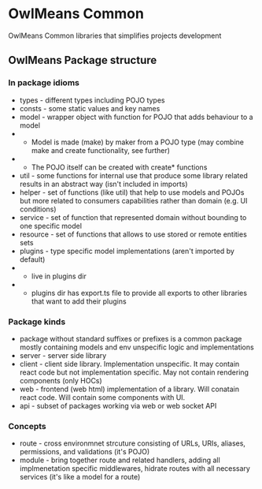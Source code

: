 # OwlMeans Common
OwlMeans Common libraries that simplifies projects development 

## OwlMeans Package structure
### In package idioms
* types - different types including POJO types 
* consts - some static values and key names
* model - wrapper object with function for POJO that adds behaviour to a model
* * Model is made (make) by maker from a POJO type (may combine make and create functionality, see further)
* * The POJO itself can be created with create* functions
* util - some functions for internal use that produce some library related results in an abstract way (isn't included in imports)
* helper - set of functions (like util) that help to use models and POJOs but more related to consumers capabilities rather than domain (e.g. UI conditions)
* service - set of function that represented domain without bounding to one specific model
* resource - set of functions that allows to use stored or remote entities sets
* plugins - type specific model implementations (aren't imported by default)
* * live in plugins dir
* * plugins dir has export.ts file to provide all exports to other libraries that want to add their plugins
### Package kinds
* package without standard suffixes or prefixes is a common package mostly containing models and env unspecific logic and implementations
* server - server side library
* client - client side library. Implementation unspecific. It may contain react code but not implementation specific. May not contain rendering components (only HOCs)
* web - frontend (web html) implementation of a library. Will conatain react code. Will contain some components with UI.
* api - subset of packages working via web or web socket API
### Concepts
* route - cross environmnet strcuture consisting of URLs, URIs, aliases, permissions, and validations (it's POJO)
* module - bring together route and related handlers, adding all implmenetation specific middlewares, hidrate routes with all necessary services (it's like a model for a route)